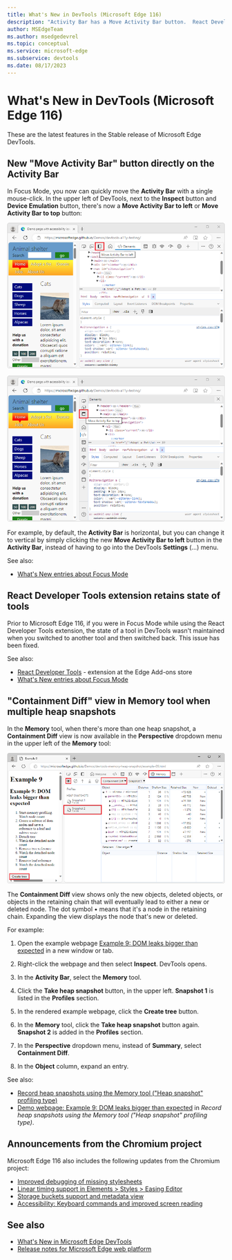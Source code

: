 ```yaml
---
title: What's New in DevTools (Microsoft Edge 116)
description: "Activity Bar has a Move Activity Bar button.  React Developer Tools extension works in Focus Mode.  A Containment Diff view in the Memory tool when multiple heap snapshots.  And more."
author: MSEdgeTeam
ms.author: msedgedevrel
ms.topic: conceptual
ms.service: microsoft-edge
ms.subservice: devtools
ms.date: 08/17/2023
---
```

# What's New in DevTools (Microsoft Edge 116)

These are the latest features in the Stable release of Microsoft Edge DevTools.


<!-- ------------------------------ 
todo video
#### Video: What's new in DevTools 115-125

[![Thumbnail image for video "What's new in DevTools 115-125"](./devtools-116-images/devtools-whatsnew-115-125.png)]
-->


<!-- ====================================================================== -->
## New "Move Activity Bar" button directly on the Activity Bar

In Focus Mode, you now can quickly move the **Activity Bar** with a single mouse-click.  In the upper left of DevTools, next to the **Inspect** button and **Device Emulation** button, there's now a **Move Activity Bar to left** or **Move Activity Bar to top** button:

![The 'Move Activity Bar to left' button directly on the Activity Bar](./devtools-116-images/move-activity-bar-to-left.png)

![The 'Move Activity Bar to top' button directly on the Activity Bar](./devtools-116-images/move-activity-bar-to-top.png)

For example, by default, the **Activity Bar** is horizontal, but you can change it to vertical by simply clicking the new **Move Activity Bar to left** button in the **Activity Bar**, instead of having to go into the DevTools **Settings** (...) menu.

See also:
* [What's New entries about Focus Mode](/search/?scope=Microsoft%20Edge&terms=focus%20mode)


<!-- ====================================================================== -->
## React Developer Tools extension retains state of tools

Prior to Microsoft Edge 116, if you were in Focus Mode while using the React Developer Tools extension, the state of a tool in DevTools wasn't maintained when you switched to another tool and then switched back.  This issue has been fixed.

See also:
* [React Developer Tools](https://microsoftedge.microsoft.com/addons/detail/react-developer-tools/gpphkfbcpidddadnkolkpfckpihlkkil) - extension at the Edge Add-ons store
* [What's New entries about Focus Mode](/search/?scope=Microsoft%20Edge&terms=focus%20mode)


<!-- ====================================================================== -->
## "Containment Diff" view in Memory tool when multiple heap snapshots

In the **Memory** tool, when there's more than one heap snapshot, a **Containment Diff** view is now available in the **Perspective** dropdown menu in the upper left of the **Memory** tool:

![The Containment Diff view in the Memory tool](./devtools-116-images/containment-diff.png)

The **Containment Diff** view shows only the new objects, deleted objects, or objects in the retaining chain that will eventually lead to either a new or deleted node.  The dot symbol • means that it's a node in the retaining chain.  Expanding the view displays the node that's new or deleted.

For example: 

1. Open the example webpage [Example 9: DOM leaks bigger than expected](https://microsoftedge.github.io/Demos/devtools-memory-heap-snapshot/example-09.html) in a new window or tab.

1. Right-click the webpage and then select **Inspect**.  DevTools opens.

1. In the **Activity Bar**, select the **Memory** tool.

1. Click the **Take heap snapshot** button, in the upper left.  **Snapshot 1** is listed in the **Profiles** section.

1. In the rendered example webpage, click the **Create tree** button.

1. In the **Memory** tool, click the **Take heap snapshot** button again.  **Snapshot 2** is added in the **Profiles** section.

1. In the **Perspective** dropdown menu, instead of **Summary**, select **Containment Diff**.

1. In the **Object** column, expand an entry.

See also:
* [Record heap snapshots using the Memory tool ("Heap snapshot" profiling type)](../../../memory-problems/heap-snapshots.md)
* [Demo webpage: Example 9: DOM leaks bigger than expected](../../../memory-problems/heap-snapshots.md#demo-webpage-example-9-dom-leaks-bigger-than-expected) in _Record heap snapshots using the Memory tool ("Heap snapshot" profiling type)_.


<!-- ====================================================================== -->
## Announcements from the Chromium project

Microsoft Edge 116 also includes the following updates from the Chromium project:

* [Improved debugging of missing stylesheets](https://developer.chrome.com/blog/new-in-devtools-116/#stylesheets)
* [Linear timing support in Elements > Styles > Easing Editor](https://developer.chrome.com/blog/new-in-devtools-116/#linear)
* [Storage buckets support and metadata view](https://developer.chrome.com/blog/new-in-devtools-116/#storage)
* [Accessibility: Keyboard commands and improved screen reading](https://developer.chrome.com/blog/new-in-devtools-116/#accessibility)


<!-- ====================================================================== -->
<!-- uncomment if content is copied from developer.chrome.com to this page -->

<!-- > [!NOTE]
> Portions of this page are modifications based on work created and [shared by Google](https://developers.google.com/terms/site-policies) and used according to terms described in the [Creative Commons Attribution 4.0 International License](https://creativecommons.org/licenses/by/4.0).
> The original page for announcements from the Chromium project is [What's New in DevTools (Chrome 116)](https://developer.chrome.com/blog/new-in-devtools-116) and is authored by Sofia Emelianova. -->


<!-- ====================================================================== -->
<!-- uncomment if content is copied from developer.chrome.com to this page -->

<!-- [![Creative Commons License](../../../../media/cc-logo/88x31.png)](https://creativecommons.org/licenses/by/4.0)
This work is licensed under a [Creative Commons Attribution 4.0 International License](https://creativecommons.org/licenses/by/4.0). -->


<!-- ====================================================================== -->
## See also

* [What's New in Microsoft Edge DevTools](../../whats-new.md)
* [Release notes for Microsoft Edge web platform](../../../../web-platform/release-notes/index.md)
